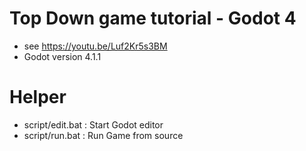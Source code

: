 # Top Down game tutorial - Godot 4

- see https://youtu.be/Luf2Kr5s3BM
- Godot version 4.1.1


# Helper

- script/edit.bat : Start Godot editor
- script/run.bat  : Run Game from source
 